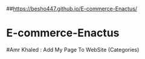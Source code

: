 ##https://besho447.github.io/E-commerce-Enactus/

# E-commerce-Enactus
#Amr Khaled : Add My Page To WebSite (Categories)
